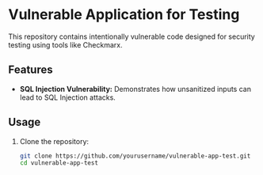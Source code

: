 # Vulnerable Application for Testing

This repository contains intentionally vulnerable code designed for security testing using tools like Checkmarx.

## Features
- **SQL Injection Vulnerability:** Demonstrates how unsanitized inputs can lead to SQL Injection attacks.

## Usage
1. Clone the repository:
   ```bash
   git clone https://github.com/yourusername/vulnerable-app-test.git
   cd vulnerable-app-test

